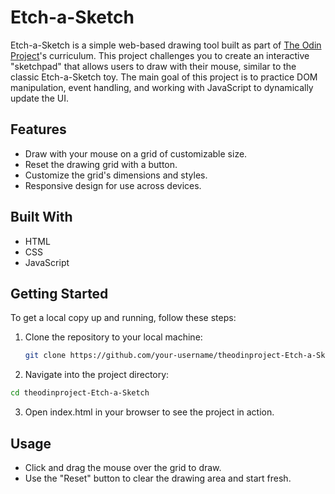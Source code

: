 # Etch-a-Sketch

Etch-a-Sketch is a simple web-based drawing tool built as part of [The Odin Project](https://www.theodinproject.com/)'s curriculum. This project challenges you to create an interactive "sketchpad" that allows users to draw with their mouse, similar to the classic Etch-a-Sketch toy. The main goal of this project is to practice DOM manipulation, event handling, and working with JavaScript to dynamically update the UI.

## Features

- Draw with your mouse on a grid of customizable size.
- Reset the drawing grid with a button.
- Customize the grid's dimensions and styles.
- Responsive design for use across devices.

## Built With

- HTML
- CSS
- JavaScript

## Getting Started

To get a local copy up and running, follow these steps:

1. Clone the repository to your local machine:
   ```bash
   git clone https://github.com/your-username/theodinproject-Etch-a-Sketch.git
   ```
2. Navigate into the project directory:
  ```bash
  cd theodinproject-Etch-a-Sketch
  ```
3. Open index.html in your browser to see the project in action.

## Usage

- Click and drag the mouse over the grid to draw.
- Use the "Reset" button to clear the drawing area and start fresh.

